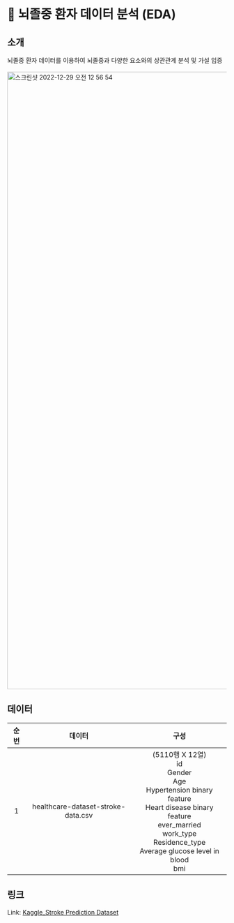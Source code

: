 # 🤕 뇌졸중 환자 데이터 분석 (EDA)
## 소개
뇌졸중 환자 데이터를 이용하여 뇌졸중과 다양한 요소와의 상관관계 분석 및 가설 입증<br/><br/>
<img width="1416" alt="스크린샷 2022-12-29 오전 12 56 54" src="https://user-images.githubusercontent.com/108471861/209838713-e4c40380-c1cd-4eb2-a434-a4c1fec5b869.png">

## 데이터
|순번|데이터|구성|             
|:-:|:-------:|:------:|          
|1|healthcare-dataset-stroke-data.csv|(5110행 X 12열)<br/>id<br/>Gender<br/>Age<br/>Hypertension binary feature<br/>Heart disease binary feature<br/>ever_married<br/>work_type<br/>Residence_type<br/>Average glucose level in blood<br/>bmi|                       
## 링크
Link: [Kaggle_Stroke Prediction Dataset][Kagglelink]

[Kagglelink]: https://www.kaggle.com/datasets/fedesoriano/stroke-prediction-dataset
